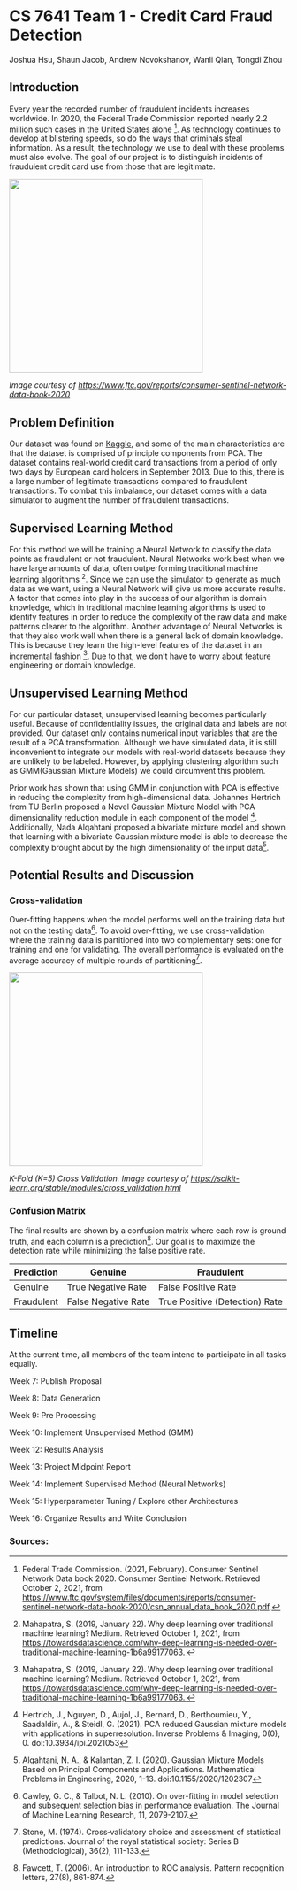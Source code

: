 # CS 7641 Team 1 - Credit Card Fraud Detection
Joshua Hsu, Shaun Jacob, Andrew Novokshanov, Wanli Qian, Tongdi Zhou

## Introduction 

Every year the recorded number of fraudulent incidents increases worldwide. In 2020, the Federal Trade Commission reported nearly 2.2 million such cases in the United States alone [^fn1]. As technology continues to develop at blistering speeds, so do the ways that criminals steal information. As a result, the technology we use to deal with these problems must also evolve. The goal of our project is to distinguish incidents of fraudulent credit card use from those that are legitimate.

<img src="https://www.ftc.gov/sites/default/files/u544718/explore-data-consumer-sentinel-jan-2021.jpg" width="350"/>

*Image courtesy of https://www.ftc.gov/reports/consumer-sentinel-network-data-book-2020*


## Problem Definition

Our dataset was found on [Kaggle](https://www.kaggle.com/mlg-ulb/creditcardfraud), and some of the main characteristics are that the dataset is comprised of principle components from PCA. The dataset contains real-world credit card transactions from a period of only two days by European card holders in September 2013. Due to this, there is a large number of legitimate transactions compared to fraudulent transactions. To combat this imbalance, our dataset comes with a data simulator to augment the number of fraudulent transactions.



## Supervised Learning Method

For this method we will be training a Neural Network to classify the data points as fraudulent or not fraudulent. Neural Networks work best when we have large amounts of data, often outperforming traditional machine learning algorithms [^fn2]. Since we can use the simulator to generate as much data as we want, using a Neural Network will give us more accurate results. A factor that comes into play in the success of our algorithm is domain knowledge, which in traditional machine learning algorithms is used to identify features in order to reduce the complexity of the raw data and make patterns clearer to the algorithm. Another advantage of Neural Networks is that they also work well when there is a general lack of domain knowledge. This is because they learn the high-level features of the dataset in an incremental fashion [^fn2]. Due to that, we don’t have to worry about feature engineering or domain knowledge.



## Unsupervised Learning Method

For our particular dataset, unsupervised learning becomes particularly useful. Because of confidentiality issues, the original data and labels are not provided. Our dataset only contains numerical input variables that are the result of a PCA transformation. Although we have simulated data, it is still inconvenient to integrate our models with real-world datasets because they are unlikely to be labeled. However, by applying clustering algorithm such as GMM(Gaussian Mixture Models) we could circumvent this problem. 

Prior work has shown that using GMM in conjunction with PCA is effective in reducing the complexity from high-dimensional data. Johannes Hertrich from TU Berlin proposed a Novel Gaussian Mixture Model with PCA dimensionality reduction module in each component of the model [^fn3]. Additionally, Nada Alqahtani proposed a bivariate mixture model and shown that learning with a bivariate Gaussian mixture model is able to decrease the complexity brought about by the high dimensionality of the input data[^fn4].



## Potential Results and Discussion 

### Cross-validation 

Over-fitting happens when the model performs well on the training data but not on the testing data[^fn5]. To avoid over-fitting, we use cross-validation where the training data is partitioned into two complementary sets: one for training and one for validating. The overall performance is evaluated on the average accuracy of multiple rounds of partitioning[^fn6].
  
  <img src="https://scikit-learn.org/stable/_images/grid_search_cross_validation.png" width="350"/>
  
  *K-Fold (K=5) Cross Validation. Image courtesy of https://scikit-learn.org/stable/modules/cross_validation.html*

### Confusion Matrix 

The final results are shown by a confusion matrix where each row is ground truth, and each column is a prediction[^fn7]. Our goal is to maximize the detection rate while minimizing the false positive rate. 


| Prediction  | Genuine             | Fraudulent                     | 
|-------------|---------------------|--------------------------------| 
|  Genuine    | True Negative Rate  | False Positive Rate            | 
|  Fraudulent | False Negative Rate | True Positive (Detection) Rate | 



## Timeline

At the current time, all members of the team intend to participate in all tasks equally.

Week 7:   Publish Proposal

Week 8:   Data Generation

Week 9:   Pre Processing

Week 10:  Implement Unsupervised Method (GMM)

Week 12:  Results Analysis

Week 13:  Project Midpoint Report

Week 14:  Implement Supervised Method (Neural Networks)

Week 15:  Hyperparameter Tuning / Explore other Architectures

Week 16:  Organize Results and Write Conclusion

### Sources:

[^fn1]: Federal Trade Commission. (2021, February). Consumer Sentinel Network Data book 2020. Consumer Sentinel Network. Retrieved October 2, 2021, from https://www.ftc.gov/system/files/documents/reports/consumer-sentinel-network-data-book-2020/csn_annual_data_book_2020.pdf. 

[^fn2]: Mahapatra, S. (2019, January 22). Why deep learning over traditional machine learning? Medium. Retrieved October 1, 2021, from https://towardsdatascience.com/why-deep-learning-is-needed-over-traditional-machine-learning-1b6a99177063. 

[^fn3]: Hertrich, J., Nguyen, D., Aujol, J., Bernard, D., Berthoumieu, Y., Saadaldin, A., & Steidl, G. (2021). PCA reduced Gaussian mixture models with applications in superresolution. Inverse Problems & Imaging, 0(0), 0. doi:10.3934/ipi.2021053 

[^fn4]: Alqahtani, N. A., & Kalantan, Z. I. (2020). Gaussian Mixture Models Based on Principal Components and Applications. Mathematical Problems in Engineering, 2020, 1-13. doi:10.1155/2020/1202307

[^fn5]: Cawley, G. C., & Talbot, N. L. (2010). On over-fitting in model selection and subsequent selection bias in performance evaluation. The Journal of Machine Learning Research, 11, 2079-2107. 

[^fn6]: Stone, M. (1974). Cross‐validatory choice and assessment of statistical predictions. Journal of the royal statistical society: Series B (Methodological), 36(2), 111-133. 

[^fn7]: Fawcett, T. (2006). An introduction to ROC analysis. Pattern recognition letters, 27(8), 861-874.

